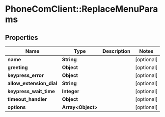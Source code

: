 # PhoneComClient::ReplaceMenuParams

## Properties
Name | Type | Description | Notes
------------ | ------------- | ------------- | -------------
**name** | **String** |  | [optional]
**greeting** | **Object** |  | [optional]
**keypress_error** | **Object** |  | [optional]
**allow_extension_dial** | **String** |  | [optional]
**keypress_wait_time** | **Integer** |  | [optional]
**timeout_handler** | **Object** |  | [optional]
**options** | **Array&lt;Object&gt;** |  | [optional]


